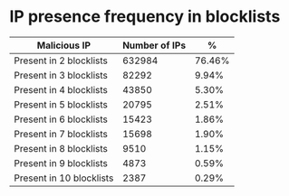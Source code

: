 # IP presence frequency in blocklists
| Malicious IP | Number of IPs | % |
|----|----|----|
| Present in 2 blocklists | 632984 | 76.46% |
| Present in 3 blocklists | 82292 | 9.94% |
| Present in 4 blocklists | 43850 | 5.30% |
| Present in 5 blocklists | 20795 | 2.51% |
| Present in 6 blocklists | 15423 | 1.86% |
| Present in 7 blocklists | 15698 | 1.90% |
| Present in 8 blocklists | 9510 | 1.15% |
| Present in 9 blocklists | 4873 | 0.59% |
| Present in 10 blocklists | 2387 | 0.29% |
